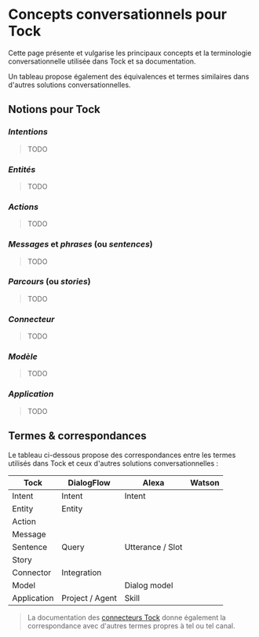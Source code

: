 # Concepts conversationnels pour Tock

Cette page présente et vulgarise les principaux concepts et la terminologie conversationnelle utilisée 
dans Tock et sa documentation.

Un tableau propose également des équivalences et termes similaires dans d'autres solutions conversationnelles.

## Notions pour Tock

### _Intentions_

> TODO

### _Entités_

> TODO

### _Actions_

> TODO

### _Messages_ et _phrases_ (ou _sentences_)

> TODO

### _Parcours_ (ou _stories_)

> TODO

### _Connecteur_

> TODO

### _Modèle_

> TODO

### _Application_

> TODO

## Termes & correspondances

Le tableau ci-dessous propose des correspondances entre les termes utilisés dans Tock et ceux d'autres 
solutions conversationnelles :

| Tock             | DialogFlow           | Alexa             | Watson           |
|------------------|----------------------|-------------------|------------------|
| Intent           | Intent               | Intent            |   |
| Entity           | Entity               |   |   |
| Action           |   |   |   |
| Message          |   |   |   |
| Sentence         | Query                | Utterance / Slot  |   |
| Story            |   |   |   |
| Connector        | Integration          |   |   |
| Model            |                      | Dialog model      |   |
| Application      | Project / Agent      | Skill             |   |

> La documentation des [connecteurs Tock](connectors/toc.md) donne également la correspondance avec d'autres termes propres à 
>tel ou tel canal.